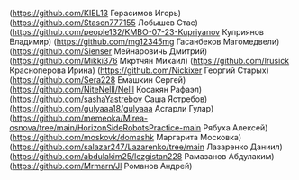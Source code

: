 (https://github.com/KIEL13 Герасимов Игорь)
(https://github.com/Stason777155 Лобышев Стас)
(https://github.com/people132/KMBO-07-23-Kupriyanov Куприянов Владимир)
(https://github.com/mg12345mg Гасанбеков Магомедвели)
(https://github.com/Sienser Мейнаровичь Дмитрий)
(https://github.com/Mikki376 Мкртчян Михаил)
(https://github.com/Irusick Красноперова Ирина)
(https://github.com/Nickixer Георгий Старых)
(https://github.com/Sera228 Емашкин Сергей)
(https://github.com/NiteNelll/Nelll Косакян Рафаэл)
(https://github.com/sashaYastrebov Саша Ястребов)
(https://github.com/gulyaaa18/gulyaaa Асгарли Гулар)
(https://github.com/memeoka/Mirea-osnova/tree/main/HorizonSideRobotsPractice-main Рябуха Алексей)
(https://github.com/moskovk/domashk Маргарита Московка)
(https://github.com/salazar247/Lazarenko/tree/main Лазаренко Даниил)
(https://github.com/abdulakim25/lezgistan228 Рамазанов Абдулаким)
(https://github.com/Mrmarn/Jl Романов Андрей)
